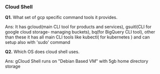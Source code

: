 ### Cloud Shell

**Q1.** What set of gcp specific command tools it provides.
<p>Ans: It has gcloud(main CLI tool for products and services), gsuitl(CLI for google cloud storage- managing buckets), bq(for BigQuery CLI tool), other than these it has all main CLI tools like kubectl( for kubernetes ) and can setup also with 'sudo' command</p>

**Q2.** Which OS does cloud shell uses.
<p>Ans: gCloud Shell runs on "Debian Based VM" with 5gb home directory storage </p>

